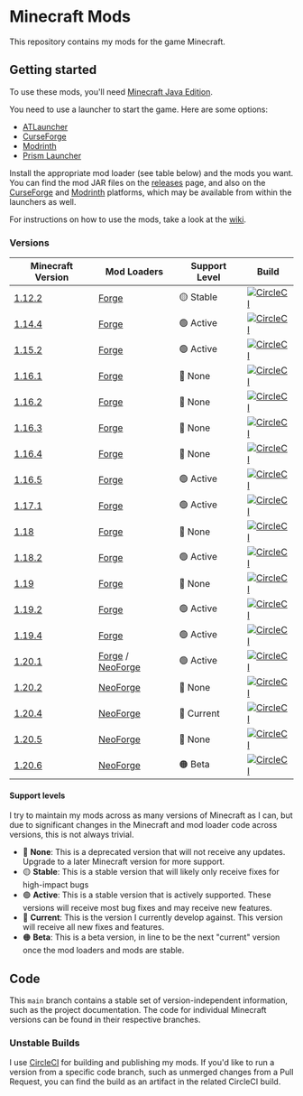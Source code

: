 Minecraft Mods
==============

This repository contains my mods for the game Minecraft.


Getting started
---------------

To use these mods, you'll need [Minecraft Java Edition](https://www.minecraft.net/).

You need to use a launcher to start the game. Here are some options:

* [ATLauncher](https://atlauncher.com/)
* [CurseForge](https://www.curseforge.com/download/app)
* [Modrinth](https://modrinth.com/app)
* [Prism Launcher](https://prismlauncher.org/)

Install the appropriate mod loader (see table below) and the mods you want.
You can find the mod JAR files on the [releases](https://github.com/TBoshoven/MinecraftMods/releases) page, and also on
the [CurseForge] and [Modrinth] platforms, which may be available from within the launchers as well.

[CurseForge]: https://www.curseforge.com/members/tboshoven/projects
[Modrinth]: https://modrinth.com/user/TBoshoven/mods

For instructions on how to use the mods, take a look at the [wiki](https://github.com/TBoshoven/MinecraftMods/wiki).


### Versions

| Minecraft Version                                                 | Mod Loaders          | Support Level | Build                                                                                                                                                                        |
|-------------------------------------------------------------------|----------------------|---------------|------------------------------------------------------------------------------------------------------------------------------------------------------------------------------|
| [1.12.2](https://github.com//TBoshoven/MinecraftMods/tree/1.12.2) | [Forge]              | 🟡 Stable     | [![CircleCI](https://circleci.com/gh/TBoshoven/MinecraftMods/tree/1.12.2.svg?style=shield)](https://app.circleci.com/pipelines/github/TBoshoven/MinecraftMods?branch=1.12.2) |
| [1.14.4](https://github.com//TBoshoven/MinecraftMods/tree/1.14.4) | [Forge]              | 🟢 Active     | [![CircleCI](https://circleci.com/gh/TBoshoven/MinecraftMods/tree/1.14.4.svg?style=shield)](https://app.circleci.com/pipelines/github/TBoshoven/MinecraftMods?branch=1.14.2) |
| [1.15.2](https://github.com//TBoshoven/MinecraftMods/tree/1.15.2) | [Forge]              | 🟢 Active     | [![CircleCI](https://circleci.com/gh/TBoshoven/MinecraftMods/tree/1.15.2.svg?style=shield)](https://app.circleci.com/pipelines/github/TBoshoven/MinecraftMods?branch=1.15.2) |
| [1.16.1](https://github.com//TBoshoven/MinecraftMods/tree/1.16.1) | [Forge]              | 🔴 None       | [![CircleCI](https://circleci.com/gh/TBoshoven/MinecraftMods/tree/1.16.1.svg?style=shield)](https://app.circleci.com/pipelines/github/TBoshoven/MinecraftMods?branch=1.16.1) |
| [1.16.2](https://github.com//TBoshoven/MinecraftMods/tree/1.16.2) | [Forge]              | 🔴 None       | [![CircleCI](https://circleci.com/gh/TBoshoven/MinecraftMods/tree/1.16.2.svg?style=shield)](https://app.circleci.com/pipelines/github/TBoshoven/MinecraftMods?branch=1.16.2) |
| [1.16.3](https://github.com//TBoshoven/MinecraftMods/tree/1.16.3) | [Forge]              | 🔴 None       | [![CircleCI](https://circleci.com/gh/TBoshoven/MinecraftMods/tree/1.16.3.svg?style=shield)](https://app.circleci.com/pipelines/github/TBoshoven/MinecraftMods?branch=1.16.3) |
| [1.16.4](https://github.com//TBoshoven/MinecraftMods/tree/1.16.4) | [Forge]              | 🔴 None       | [![CircleCI](https://circleci.com/gh/TBoshoven/MinecraftMods/tree/1.16.4.svg?style=shield)](https://app.circleci.com/pipelines/github/TBoshoven/MinecraftMods?branch=1.16.4) |
| [1.16.5](https://github.com//TBoshoven/MinecraftMods/tree/1.16.5) | [Forge]              | 🟢 Active     | [![CircleCI](https://circleci.com/gh/TBoshoven/MinecraftMods/tree/1.16.5.svg?style=shield)](https://app.circleci.com/pipelines/github/TBoshoven/MinecraftMods?branch=1.16.5) |
| [1.17.1](https://github.com//TBoshoven/MinecraftMods/tree/1.17.1) | [Forge]              | 🟢 Active     | [![CircleCI](https://circleci.com/gh/TBoshoven/MinecraftMods/tree/1.17.1.svg?style=shield)](https://app.circleci.com/pipelines/github/TBoshoven/MinecraftMods?branch=1.17.1) |
| [1.18](https://github.com//TBoshoven/MinecraftMods/tree/1.18.0)   | [Forge]              | 🔴 None       | [![CircleCI](https://circleci.com/gh/TBoshoven/MinecraftMods/tree/1.18.0.svg?style=shield)](https://app.circleci.com/pipelines/github/TBoshoven/MinecraftMods?branch=1.18.0) |
| [1.18.2](https://github.com//TBoshoven/MinecraftMods/tree/1.18.2) | [Forge]              | 🟢 Active     | [![CircleCI](https://circleci.com/gh/TBoshoven/MinecraftMods/tree/1.18.2.svg?style=shield)](https://app.circleci.com/pipelines/github/TBoshoven/MinecraftMods?branch=1.18.2) |
| [1.19](https://github.com//TBoshoven/MinecraftMods/tree/1.19.0)   | [Forge]              | 🔴 None       | [![CircleCI](https://circleci.com/gh/TBoshoven/MinecraftMods/tree/1.19.0.svg?style=shield)](https://app.circleci.com/pipelines/github/TBoshoven/MinecraftMods?branch=1.19.0) |
| [1.19.2](https://github.com//TBoshoven/MinecraftMods/tree/1.19.2) | [Forge]              | 🟢 Active     | [![CircleCI](https://circleci.com/gh/TBoshoven/MinecraftMods/tree/1.19.2.svg?style=shield)](https://app.circleci.com/pipelines/github/TBoshoven/MinecraftMods?branch=1.19.2) |
| [1.19.4](https://github.com//TBoshoven/MinecraftMods/tree/1.19.4) | [Forge]              | 🟢 Active     | [![CircleCI](https://circleci.com/gh/TBoshoven/MinecraftMods/tree/1.19.4.svg?style=shield)](https://app.circleci.com/pipelines/github/TBoshoven/MinecraftMods?branch=1.19.4) |
| [1.20.1](https://github.com//TBoshoven/MinecraftMods/tree/1.20.1) | [Forge] / [NeoForge] | 🟢 Active     | [![CircleCI](https://circleci.com/gh/TBoshoven/MinecraftMods/tree/1.20.1.svg?style=shield)](https://app.circleci.com/pipelines/github/TBoshoven/MinecraftMods?branch=1.20.1) |
| [1.20.2](https://github.com//TBoshoven/MinecraftMods/tree/1.20.2) | [NeoForge]           | 🔴 None       | [![CircleCI](https://circleci.com/gh/TBoshoven/MinecraftMods/tree/1.20.2.svg?style=shield)](https://app.circleci.com/pipelines/github/TBoshoven/MinecraftMods?branch=1.20.2) |
| [1.20.4](https://github.com//TBoshoven/MinecraftMods/tree/1.20.4) | [NeoForge]           | 🔵 Current    | [![CircleCI](https://circleci.com/gh/TBoshoven/MinecraftMods/tree/1.20.4.svg?style=shield)](https://app.circleci.com/pipelines/github/TBoshoven/MinecraftMods?branch=1.20.4) |
| [1.20.5](https://github.com//TBoshoven/MinecraftMods/tree/1.20.5) | [NeoForge]           | 🔴 None       | [![CircleCI](https://circleci.com/gh/TBoshoven/MinecraftMods/tree/1.20.5.svg?style=shield)](https://app.circleci.com/pipelines/github/TBoshoven/MinecraftMods?branch=1.20.5) |
| [1.20.6](https://github.com//TBoshoven/MinecraftMods/tree/1.20.6) | [NeoForge]           | 🟠 Beta       | [![CircleCI](https://circleci.com/gh/TBoshoven/MinecraftMods/tree/1.20.6.svg?style=shield)](https://app.circleci.com/pipelines/github/TBoshoven/MinecraftMods?branch=1.20.6) |

[Forge]: https://minecraftforge.net/
[NeoForge]: https://neoforged.net/

#### Support levels

I try to maintain my mods across as many versions of Minecraft as I can, but due to significant changes in the Minecraft
and mod loader code across versions, this is not always trivial.

* 🔴 **None**: This is a deprecated version that will not receive any updates. Upgrade to a later Minecraft version for
               more support.
* 🟡 **Stable**: This is a stable version that will likely only receive fixes for high-impact bugs
* 🟢 **Active**: This is a stable version that is actively supported. These versions will receive most bug fixes and may
                 receive new features.
* 🔵 **Current**: This is the version I currently develop against. This version will receive all new fixes and features.
* 🟠 **Beta**: This is a beta version, in line to be the next "current" version once the mod loaders and mods are stable.


Code
----

This `main` branch contains a stable set of version-independent information, such as the project documentation.
The code for individual Minecraft versions can be found in their respective branches.


### Unstable Builds

I use [CircleCI] for building and publishing my mods.
If you'd like to run a version from a specific code branch, such as unmerged changes from a Pull Request, you can find
the build as an artifact in the related CircleCI build.

[CircleCI]: https://app.circleci.com/pipelines/github/TBoshoven/MinecraftMods
